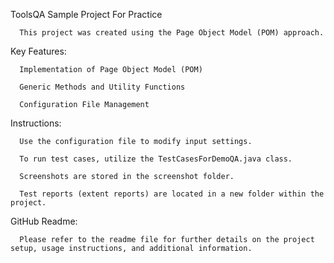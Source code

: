 ToolsQA Sample Project For Practice
 
      This project was created using the Page Object Model (POM) approach.

Key Features:
 
      Implementation of Page Object Model (POM)
      
      Generic Methods and Utility Functions
      
      Configuration File Management

Instructions:

      Use the configuration file to modify input settings.
    
      To run test cases, utilize the TestCasesForDemoQA.java class.
      
      Screenshots are stored in the screenshot folder. 
  
      Test reports (extent reports) are located in a new folder within the project.
 
GitHub Readme:
  
      Please refer to the readme file for further details on the project setup, usage instructions, and additional information.
